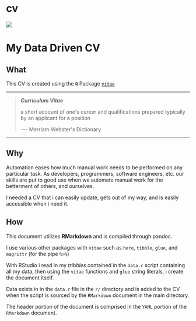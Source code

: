 # cv
[![](./img/SIRI.png)](https://github.com/SIRIYAK/CV.pdf)

# My Data Driven CV

## What

This CV is created using the **`R`** Package [`vitae`](https://github.com/SIRIYAK/cv)

---

> _**Curriculum Vitae**_
>
> a short account of one's career and qualifications prepared typically by an applicant for a position
>
> --- Merriam Webster's Dictionary

---


## Why

Automation eases how much manual work needs to be performed on any particular task. As developers, programmers, software engineers, etc. our skills are put to good use when we automate manual work for the betterment of others, and ourselves.

I needed a CV that i can easily update, gets out of my way, and is easily accessible when i need it.

## How

This document utilizes **RMarkdown** and is compiled through pandoc.

I use various other packages with `vitae` such as `here`, `tibble`, `glue`, and `magrittr` (for the pipe _`%>%`_)

With RStudio i read in my _tribbles_ contained in the `data.r` script containing all my data, then using the `vitae` functions and `glue` string literals, i create the document itself.

Data exists in in the `data.r` file in the `r/` directory and is added to the CV when the script is sourced by the `RMarkdown` document in the main directory.

The header portion of the document is comprised in the `YAML` portion of the `RMarkdown` document.
